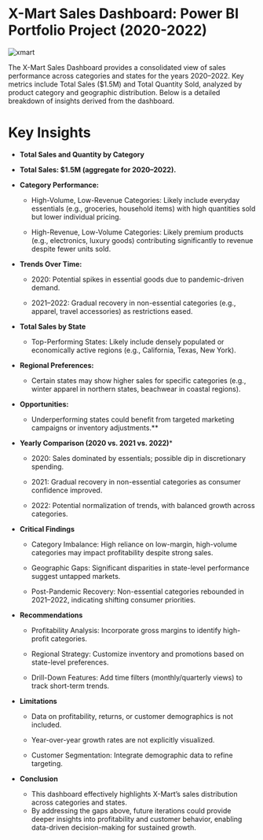 # X-Mart Sales Dashboard: Power BI Portfolio Project (2020-2022)

![xmart](https://github.com/user-attachments/assets/f3982c27-e2a1-4320-a60b-04832d5840a8)

The X-Mart Sales Dashboard provides a consolidated view of sales performance across categories and states for the years 2020–2022. Key metrics include Total Sales ($1.5M) and Total Quantity Sold, analyzed by product category and geographic distribution. Below is a detailed breakdown of insights derived from the dashboard.

# Key Insights

- **Total Sales and Quantity by Category**

- **Total Sales: $1.5M (aggregate for 2020–2022).**
- **Category Performance:**

    - High-Volume, Low-Revenue Categories: Likely include everyday essentials (e.g., groceries, household items) with high quantities sold but lower individual pricing.

    - High-Revenue, Low-Volume Categories: Likely premium products (e.g., electronics, luxury goods) contributing significantly to revenue despite fewer units sold.

- **Trends Over Time:**

    - 2020: Potential spikes in essential goods due to pandemic-driven demand.

    - 2021–2022: Gradual recovery in non-essential categories (e.g., apparel, travel accessories) as restrictions eased.

- **Total Sales by State**
  
    - Top-Performing States: Likely include densely populated or economically active regions (e.g., California, Texas, New York).

- **Regional Preferences:**

    - Certain states may show higher sales for specific categories (e.g., winter apparel in northern states, beachwear in coastal regions).
 
- **Opportunities:**

    - Underperforming states could benefit from targeted marketing campaigns or inventory adjustments.**

- **Yearly Comparison (2020 vs. 2021 vs. 2022)***
  
   - 2020: Sales dominated by essentials; possible dip in discretionary spending.

   - 2021: Gradual recovery in non-essential categories as consumer confidence improved.

   - 2022: Potential normalization of trends, with balanced growth across categories.
 
- **Critical Findings**
  
   - Category Imbalance: High reliance on low-margin, high-volume categories may impact profitability despite strong sales.

   - Geographic Gaps: Significant disparities in state-level performance suggest untapped markets.

   - Post-Pandemic Recovery: Non-essential categories rebounded in 2021–2022, indicating shifting consumer priorities.
 
- **Recommendations**
  
   - Profitability Analysis: Incorporate gross margins to identify high-profit categories.

   - Regional Strategy: Customize inventory and promotions based on state-level preferences.

   - Drill-Down Features: Add time filters (monthly/quarterly views) to track short-term trends.
 
- **Limitations**
  
  - Data on profitability, returns, or customer demographics is not included.

  - Year-over-year growth rates are not explicitly visualized.

  - Customer Segmentation: Integrate demographic data to refine targeting.

- **Conclusion**

  - This dashboard effectively highlights X-Mart’s sales distribution across categories and states.
  - By addressing the gaps above, future iterations could provide deeper insights into profitability and customer behavior, enabling data-driven decision-making for sustained growth.
